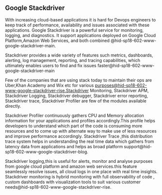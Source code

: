 ## Google Stackdriver

With increasing cloud-based applications it is hard for Devops engineers
to keep track of performance, availability and issues associated with
these applications. Google Stackdriver is a powerful service for
monitoring, logging, and diagnostics. It support applications deployed
on Google Cloud Platform,Amazon Web Services, and both combined
@hid-sp18-602-www-google-stackdriver-main.

Stackdriver provides a wide variety of features such metrics,
dashboards, alerting, log management, reporting, and tracing
capabilities, which ultimately enables users to find and fix issues
faster@hid-sp18-602-www-google-stackdriver-main

Few of the companies that are using stack today to maintain their ops are Uber,Khan Academy and Wix etc for various purposes@hid-sp18-602-www-google-stackdriver-rise.Stackdriver Monitoring, Stackdriver APM, Stackdriver Logging, Stackdriver debugger, Stackdriver error reporting, Stackdriver trace, Stackdriver Profiler are few of the modules available directly.

Stackdriver Profiler continuously gathers CPU and Memory allocation information for your applications and profiles accordingly.This profile helps developers to understand which part of the code is consuming more resources and to come up with alternate way to make use of less resources and improve performance accordingly. Stackdriver Trace ,this distribution trace system helps in understanding the real time data which gathers from latency data from applications and helps as broad platform support@hid-sp18-602-www-google-stackdriver-blog.

Stackdriver logging,this is useful for alerts, monitor and analyse purposes from google cloud platform and amazon web services.this feature seamlessly resolve issues, all cloud logs in one place with real time insights. Stackdriver monitoring is hybrid monitoring with full observability of code , custom dashboards with visualization tools to suit various customer needs@hid-sp18-602-www-google-stackdriver-rise.

